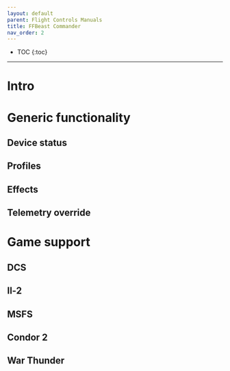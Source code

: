 ```yaml
---
layout: default
parent: Flight Controls Manuals
title: FFBeast Commander
nav_order: 2
---
```


- TOC
{:toc}

---
# Intro

# Generic functionality
## Device status
## Profiles
## Effects
## Telemetry override

# Game support 
## DCS
## Il-2
## MSFS
## Condor 2
## War Thunder
